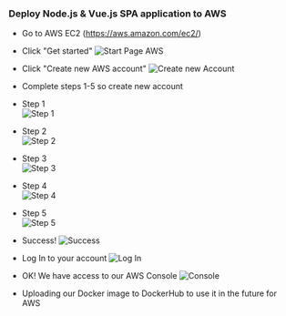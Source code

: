 ### Deploy Node.js & Vue.js SPA application to AWS

- Go to AWS EC2 (https://aws.amazon.com/ec2/)
- Click "Get started"
![Start Page AWS](./docs/1.png)

- Click "Create new AWS account"
![Create new Account](./docs/2.png)

- Complete steps 1-5 so create new account
- Step 1 </br>
![Step 1](./docs/5.png)
- Step 2 </br>
![Step 2](./docs/6.png)
- Step 3 </br>
![Step 3](./docs/7.png)
- Step 4 </br>
![Step 4](./docs/8.png)
- Step 5 </br>
![Step 5](./docs/9.png)

- Success!
![Success](./docs/10.png)

- Log In to your account
![Log In](./docs/11.png)

- OK! We have access to our AWS Console
![Console](./docs/12.png)



- Uploading our Docker image to DockerHub to use it in the future for AWS 
